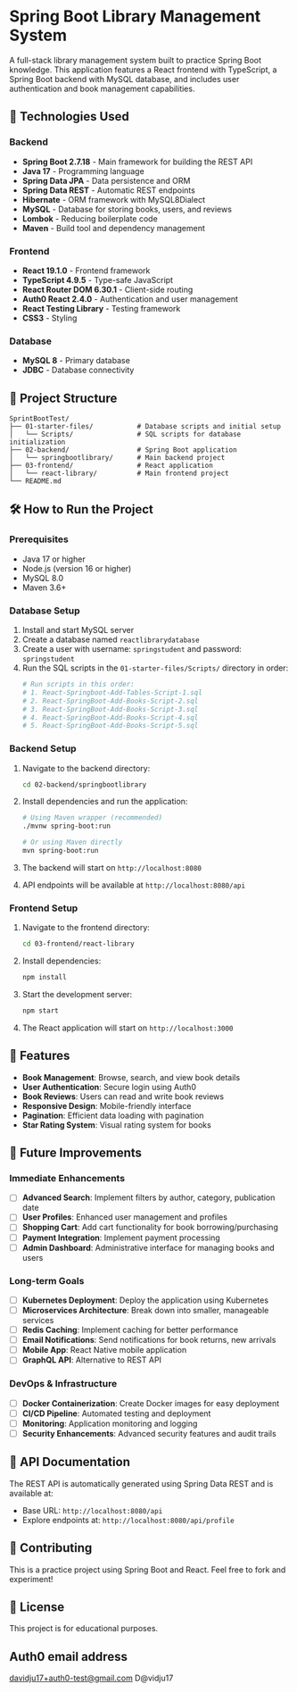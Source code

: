 # Spring Boot Library Management System

A full-stack library management system built to practice Spring Boot knowledge. This application features a React frontend with TypeScript, a Spring Boot backend with MySQL database, and includes user authentication and book management capabilities.

## 🚀 Technologies Used

### Backend
- **Spring Boot 2.7.18** - Main framework for building the REST API
- **Java 17** - Programming language
- **Spring Data JPA** - Data persistence and ORM
- **Spring Data REST** - Automatic REST endpoints
- **Hibernate** - ORM framework with MySQL8Dialect
- **MySQL** - Database for storing books, users, and reviews
- **Lombok** - Reducing boilerplate code
- **Maven** - Build tool and dependency management

### Frontend
- **React 19.1.0** - Frontend framework
- **TypeScript 4.9.5** - Type-safe JavaScript
- **React Router DOM 6.30.1** - Client-side routing
- **Auth0 React 2.4.0** - Authentication and user management
- **React Testing Library** - Testing framework
- **CSS3** - Styling

### Database
- **MySQL 8** - Primary database
- **JDBC** - Database connectivity

## 📁 Project Structure

```
SprintBootTest/
├── 01-starter-files/           # Database scripts and initial setup
│   └── Scripts/                # SQL scripts for database initialization
├── 02-backend/                 # Spring Boot application
│   └── springbootlibrary/      # Main backend project
├── 03-frontend/                # React application
│   └── react-library/          # Main frontend project
└── README.md
```

## 🛠️ How to Run the Project

### Prerequisites
- Java 17 or higher
- Node.js (version 16 or higher)
- MySQL 8.0
- Maven 3.6+

### Database Setup
1. Install and start MySQL server
2. Create a database named `reactlibrarydatabase`
3. Create a user with username: `springstudent` and password: `springstudent`
4. Run the SQL scripts in the `01-starter-files/Scripts/` directory in order:
   ```bash
   # Run scripts in this order:
   # 1. React-Springboot-Add-Tables-Script-1.sql
   # 2. React-SpringBoot-Add-Books-Script-2.sql
   # 3. React-SpringBoot-Add-Books-Script-3.sql
   # 4. React-SpringBoot-Add-Books-Script-4.sql
   # 5. React-SpringBoot-Add-Books-Script-5.sql
   ```

### Backend Setup
1. Navigate to the backend directory:
   ```bash
   cd 02-backend/springbootlibrary
   ```

2. Install dependencies and run the application:
   ```bash
   # Using Maven wrapper (recommended)
   ./mvnw spring-boot:run
   
   # Or using Maven directly
   mvn spring-boot:run
   ```

3. The backend will start on `http://localhost:8080`
4. API endpoints will be available at `http://localhost:8080/api`

### Frontend Setup
1. Navigate to the frontend directory:
   ```bash
   cd 03-frontend/react-library
   ```

2. Install dependencies:
   ```bash
   npm install
   ```

3. Start the development server:
   ```bash
   npm start
   ```

4. The React application will start on `http://localhost:3000`

## 🌟 Features
- **Book Management**: Browse, search, and view book details
- **User Authentication**: Secure login using Auth0
- **Book Reviews**: Users can read and write book reviews
- **Responsive Design**: Mobile-friendly interface
- **Pagination**: Efficient data loading with pagination
- **Star Rating System**: Visual rating system for books

## 🔮 Future Improvements

### Immediate Enhancements
- [ ] **Advanced Search**: Implement filters by author, category, publication date
- [ ] **User Profiles**: Enhanced user management and profiles
- [ ] **Shopping Cart**: Add cart functionality for book borrowing/purchasing
- [ ] **Payment Integration**: Implement payment processing
- [ ] **Admin Dashboard**: Administrative interface for managing books and users

### Long-term Goals
- [ ] **Kubernetes Deployment**: Deploy the application using Kubernetes
- [ ] **Microservices Architecture**: Break down into smaller, manageable services
- [ ] **Redis Caching**: Implement caching for better performance
- [ ] **Email Notifications**: Send notifications for book returns, new arrivals
- [ ] **Mobile App**: React Native mobile application
- [ ] **GraphQL API**: Alternative to REST API

### DevOps & Infrastructure
- [ ] **Docker Containerization**: Create Docker images for easy deployment
- [ ] **CI/CD Pipeline**: Automated testing and deployment
- [ ] **Monitoring**: Application monitoring and logging
- [ ] **Security Enhancements**: Advanced security features and audit trails

## 📝 API Documentation
The REST API is automatically generated using Spring Data REST and is available at:
- Base URL: `http://localhost:8080/api`
- Explore endpoints at: `http://localhost:8080/api/profile`

## 🤝 Contributing
This is a practice project using Spring Boot and React. Feel free to fork and experiment!

## 📄 License
This project is for educational purposes.

## Auth0 email address
davidju17+auth0-test@gmail.com
D@vidju17